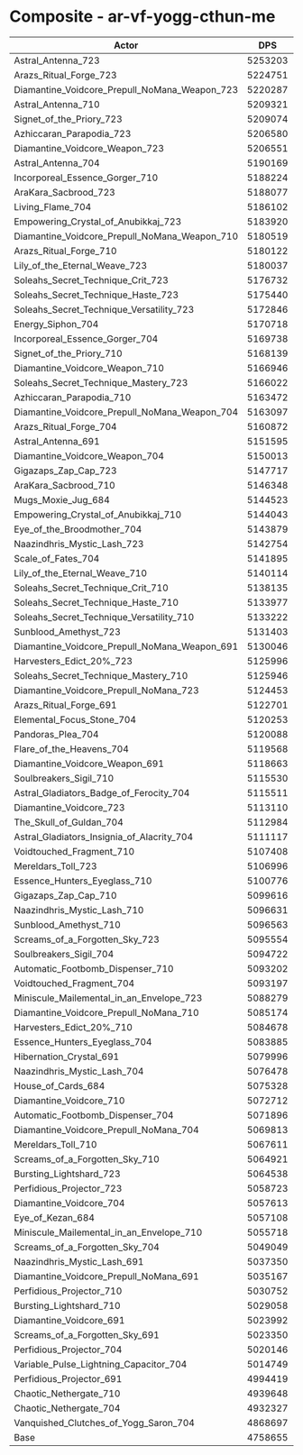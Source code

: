 # Composite - ar-vf-yogg-cthun-me
| Actor | DPS | Increase |
|---|:---:|:---:|
|Astral_Antenna_723|5253203|10.39%|
|Arazs_Ritual_Forge_723|5224751|9.79%|
|Diamantine_Voidcore_Prepull_NoMana_Weapon_723|5220287|9.70%|
|Astral_Antenna_710|5209321|9.47%|
|Signet_of_the_Priory_723|5209074|9.47%|
|Azhiccaran_Parapodia_723|5206580|9.41%|
|Diamantine_Voidcore_Weapon_723|5206551|9.41%|
|Astral_Antenna_704|5190169|9.07%|
|Incorporeal_Essence_Gorger_710|5188224|9.03%|
|AraKara_Sacbrood_723|5188077|9.02%|
|Living_Flame_704|5186102|8.98%|
|Empowering_Crystal_of_Anubikkaj_723|5183920|8.94%|
|Diamantine_Voidcore_Prepull_NoMana_Weapon_710|5180519|8.87%|
|Arazs_Ritual_Forge_710|5180122|8.86%|
|Lily_of_the_Eternal_Weave_723|5180037|8.86%|
|Soleahs_Secret_Technique_Crit_723|5176732|8.79%|
|Soleahs_Secret_Technique_Haste_723|5175440|8.76%|
|Soleahs_Secret_Technique_Versatility_723|5172846|8.70%|
|Energy_Siphon_704|5170718|8.66%|
|Incorporeal_Essence_Gorger_704|5169738|8.64%|
|Signet_of_the_Priory_710|5168139|8.61%|
|Diamantine_Voidcore_Weapon_710|5166946|8.58%|
|Soleahs_Secret_Technique_Mastery_723|5166022|8.56%|
|Azhiccaran_Parapodia_710|5163472|8.51%|
|Diamantine_Voidcore_Prepull_NoMana_Weapon_704|5163097|8.50%|
|Arazs_Ritual_Forge_704|5160872|8.45%|
|Astral_Antenna_691|5151595|8.26%|
|Diamantine_Voidcore_Weapon_704|5150013|8.22%|
|Gigazaps_Zap_Cap_723|5147717|8.18%|
|AraKara_Sacbrood_710|5146348|8.15%|
|Mugs_Moxie_Jug_684|5144523|8.11%|
|Empowering_Crystal_of_Anubikkaj_710|5144043|8.10%|
|Eye_of_the_Broodmother_704|5143879|8.10%|
|Naazindhris_Mystic_Lash_723|5142754|8.07%|
|Scale_of_Fates_704|5141895|8.05%|
|Lily_of_the_Eternal_Weave_710|5140114|8.02%|
|Soleahs_Secret_Technique_Crit_710|5138135|7.97%|
|Soleahs_Secret_Technique_Haste_710|5133977|7.89%|
|Soleahs_Secret_Technique_Versatility_710|5133222|7.87%|
|Sunblood_Amethyst_723|5131403|7.83%|
|Diamantine_Voidcore_Prepull_NoMana_Weapon_691|5130046|7.80%|
|Harvesters_Edict_20%_723|5125996|7.72%|
|Soleahs_Secret_Technique_Mastery_710|5125946|7.72%|
|Diamantine_Voidcore_Prepull_NoMana_723|5124453|7.69%|
|Arazs_Ritual_Forge_691|5122701|7.65%|
|Elemental_Focus_Stone_704|5120253|7.60%|
|Pandoras_Plea_704|5120088|7.60%|
|Flare_of_the_Heavens_704|5119568|7.58%|
|Diamantine_Voidcore_Weapon_691|5118663|7.57%|
|Soulbreakers_Sigil_710|5115530|7.50%|
|Astral_Gladiators_Badge_of_Ferocity_704|5115511|7.50%|
|Diamantine_Voidcore_723|5113110|7.45%|
|The_Skull_of_Guldan_704|5112984|7.45%|
|Astral_Gladiators_Insignia_of_Alacrity_704|5111117|7.41%|
|Voidtouched_Fragment_710|5107408|7.33%|
|Mereldars_Toll_723|5106996|7.32%|
|Essence_Hunters_Eyeglass_710|5100776|7.19%|
|Gigazaps_Zap_Cap_710|5099616|7.17%|
|Naazindhris_Mystic_Lash_710|5096631|7.10%|
|Sunblood_Amethyst_710|5096563|7.10%|
|Screams_of_a_Forgotten_Sky_723|5095554|7.08%|
|Soulbreakers_Sigil_704|5094722|7.06%|
|Automatic_Footbomb_Dispenser_710|5093202|7.03%|
|Voidtouched_Fragment_704|5093197|7.03%|
|Miniscule_Mailemental_in_an_Envelope_723|5088279|6.93%|
|Diamantine_Voidcore_Prepull_NoMana_710|5085174|6.86%|
|Harvesters_Edict_20%_710|5084678|6.85%|
|Essence_Hunters_Eyeglass_704|5083885|6.83%|
|Hibernation_Crystal_691|5079996|6.75%|
|Naazindhris_Mystic_Lash_704|5076478|6.68%|
|House_of_Cards_684|5075328|6.65%|
|Diamantine_Voidcore_710|5072712|6.60%|
|Automatic_Footbomb_Dispenser_704|5071896|6.58%|
|Diamantine_Voidcore_Prepull_NoMana_704|5069813|6.54%|
|Mereldars_Toll_710|5067611|6.49%|
|Screams_of_a_Forgotten_Sky_710|5064921|6.44%|
|Bursting_Lightshard_723|5064538|6.43%|
|Perfidious_Projector_723|5058723|6.31%|
|Diamantine_Voidcore_704|5057613|6.28%|
|Eye_of_Kezan_684|5057108|6.27%|
|Miniscule_Mailemental_in_an_Envelope_710|5055718|6.24%|
|Screams_of_a_Forgotten_Sky_704|5049049|6.10%|
|Naazindhris_Mystic_Lash_691|5037350|5.86%|
|Diamantine_Voidcore_Prepull_NoMana_691|5035167|5.81%|
|Perfidious_Projector_710|5030752|5.72%|
|Bursting_Lightshard_710|5029058|5.68%|
|Diamantine_Voidcore_691|5023992|5.58%|
|Screams_of_a_Forgotten_Sky_691|5023350|5.56%|
|Perfidious_Projector_704|5020146|5.50%|
|Variable_Pulse_Lightning_Capacitor_704|5014749|5.38%|
|Perfidious_Projector_691|4994419|4.95%|
|Chaotic_Nethergate_710|4939648|3.80%|
|Chaotic_Nethergate_704|4932327|3.65%|
|Vanquished_Clutches_of_Yogg_Saron_704|4868697|2.31%|
|Base|4758655|0.00%|
